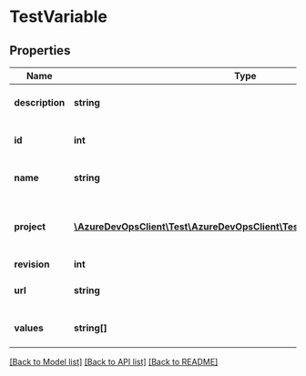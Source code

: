 # TestVariable

## Properties
Name | Type | Description | Notes
------------ | ------------- | ------------- | -------------
**description** | **string** | Description of the test variable | [optional] 
**id** | **int** | Id of the test variable | [optional] 
**name** | **string** | Name of the test variable | [optional] 
**project** | [**\AzureDevOpsClient\Test\AzureDevOpsClient\Test\Model\ShallowReference**](ShallowReference.md) | Project to which the test variable belongs | [optional] 
**revision** | **int** | Revision | [optional] 
**url** | **string** | Url of the test variable | [optional] 
**values** | **string[]** | List of allowed values | [optional] 

[[Back to Model list]](../README.md#documentation-for-models) [[Back to API list]](../README.md#documentation-for-api-endpoints) [[Back to README]](../README.md)


